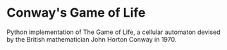# Conway's Game of Life
Python implementation of The Game of Life, a cellular automaton devised by the British mathematician John Horton Conway in 1970.
